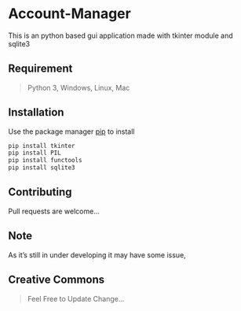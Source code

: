 # Account-Manager
This is an python based gui application made with tkinter module and sqlite3

## Requirement

> Python 3,
> Windows, Linux, Mac

## Installation

Use the package manager [pip](https://pip.pypa.io/en/stable/) to install

```bash
pip install tkinter
pip install PIL
pip install functools
pip install sqlite3
```

## Contributing
Pull requests are welcome...

## Note 
As it’s still in under developing it may have some issue, 

## Creative Commons
> Feel Free to Update Change...
